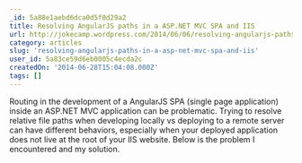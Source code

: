 ```yaml
---
_id: 5a88e1aebd6dca0d5f0d29a2
title: Resolving AngularJS paths in a ASP.NET MVC SPA and IIS
url: http://jokecamp.wordpress.com/2014/06/06/resolving-angularjs-paths-in-asp-mvc-spa-iis/
category: articles
slug: 'resolving-angularjs-paths-in-a-asp-net-mvc-spa-and-iis'
user_id: 5a83ce59d6eb0005c4ecda2c
createdOn: '2014-06-28T15:04:08.000Z'
tags: []
---
```


Routing in the development of a AngularJS SPA (single page application) inside an ASP.NET MVC application can be problematic. Trying to resolve relative file paths when developing locally vs deploying to a remote server can have different behaviors, especially when your deployed application does not live at the root of your IIS website. Below is the problem I encountered and my solution.
